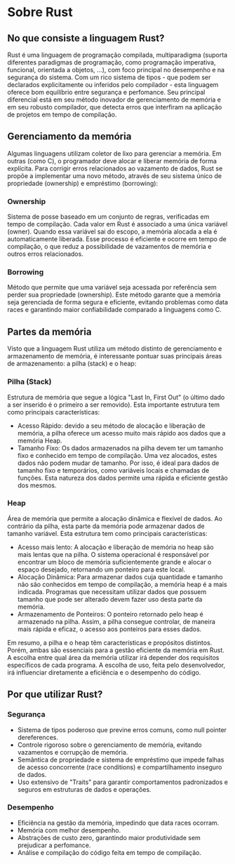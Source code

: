 # Sobre Rust

## No que consiste a linguagem Rust?

Rust é uma linguagem de programação compilada, multiparadigma  (suporta diferentes paradigmas de programação, como programação imperativa, funcional, orientada a objetos, ...), com foco principal no desempenho e na segurança do sistema. Com um rico sistema de tipos - que podem ser declarados explicitamente ou inferidos pelo compilador - esta linguagem oferece bom equilíbrio entre segurança e perfomance. Seu principal diferencial está em seu método inovador de gerenciamento de memória e em seu robusto compilador, que detecta erros que interfiram na aplicação de projetos em tempo de compilação.

## Gerenciamento da memória

Algumas linguagens utilizam coletor de lixo para gerenciar a memória. Em outras (como C), o programador deve alocar e liberar memória de forma explícita. Para corrigir erros relacionados ao vazamento de dados, Rust se propõe a implementar uma novo método, através de seu sistema único de propriedade (ownership) e empréstimo (borrowing): 

### Ownership
Sistema de posse baseado em um conjunto de regras, verificadas em tempo de compilação. Cada valor em Rust é associado a uma única variável (owner). Quando essa variável sai do escopo, a memória alocada a ela é automaticamente liberada. Esse processo é eficiente e ocorre em tempo de compilação, o que reduz a possibilidade de vazamentos de memória e outros erros relacionados.

### Borrowing
Método que permite que uma variável seja acessada por referência sem perder sua propriedade (ownership). Este método garante que a memória seja gerenciada de forma segura e eficiente, evitando problemas como data races e garantindo maior confiabilidade comparado a linguagens como C.

## Partes da memória
Visto que a linguagem Rust utiliza um método distinto de gerenciamento e armazenamento de memória, é interessante pontuar suas principais áreas de armazenamento: a pilha (stack) e o heap:

### Pilha (Stack)
Estrutura de memória que segue a lógica "Last In, First Out" (o último dado a ser inserido é o primeiro a ser removido). Esta importante estrutura tem como principais características:

* Acesso Rápido: devido a seu método de alocação e liberação de memória, a pilha oferece um acesso muito mais rápido aos dados que a memória Heap.
* Tamanho Fixo: Os dados armazenados na pilha devem ter um tamanho fixo e conhecido em tempo de compilação. Uma vez alocados, estes dados não podem mudar de tamanho. Por isso, é ideal para dados de tamanho fixo e temporários, como variáveis locais e chamadas de funções. Esta natureza dos dados permite uma rápida e eficiente gestão dos mesmos.

### Heap
Área de memória que permite a alocação dinâmica e flexível de dados. Ao contrário da pilha, esta parte da memória pode armazenar dados de tamanho variável. Esta estrutura tem como principais características:

* Acesso mais lento: A alocação e liberação de memória no heap são mais lentas que na pilha. O sistema operacional é responsável por encontrar um bloco de memória suficientemente grande e alocar o espaço desejado, retornando um ponteiro para este local.
* Alocação Dinâmica: Para armazenar dados cuja quantidade e tamanho não são conhecidos em tempo de compilação, a memória heap é a mais indicada. Programas que necessitam utilizar dados que possuem tamanho que pode ser alterado devem fazer uso desta parte da memória.
* Armazenamento de Ponteiros: O ponteiro retornado pelo heap é armazenado na pilha. Assim, a pilha consegue controlar, de maneira mais rápida e eficaz, o acesso aos ponteiros para esses dados.


Em resumo, a pilha e o heap têm características e propósitos distintos. Porém, ambas são essenciais para a gestão eficiente da memória em Rust. A escolha entre qual área da memória utilizar irá depender dos requisitos específicos de cada programa. A escolha de uso, feita pelo desenvolvedor, irá influenciar diretamente a eficiência e o desempenho do código.

## Por que utilizar Rust?

### Segurança

* Sistema de tipos poderoso que previne erros comuns, como null pointer dereferences.
* Controle rigoroso sobre o gerenciamento de memória, evitando vazamentos e corrupção de memória.
* Semântica de propriedade e sistema de empréstimo que impede falhas de acesso concorrente (race conditions) e compartilhamento inseguro de dados.
* Uso extensivo de "Traits" para garantir comportamentos padronizados e seguros em estruturas de dados e operações.

### Desempenho

* Eficiência na gestão da memória, impedindo que data races ocorram.
* Memória com melhor desempenho.
* Abstrações de custo zero, garantindo maior produtividade sem prejudicar a perfomance.
* Análise e compilação do código feita em tempo de compilação.
